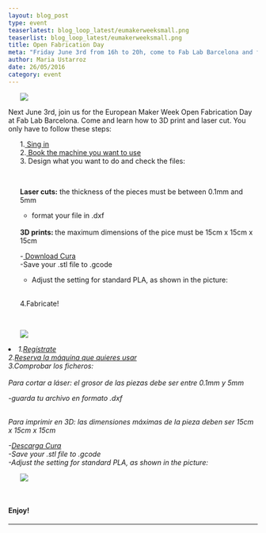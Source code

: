 ```yaml
---
layout: blog_post
type: event
teaserlatest: blog_loop_latest/eumakerweeksmall.png
teaserlist: blog_loop_latest/eumakerweeksmall.png
title: Open Fabrication Day
meta: "Friday June 3rd from 16h to 20h, come to Fab Lab Barcelona and fabricate!"
author: Maria Ustarroz
date: 26/05/2016
category: event
---
```


<ul><img src= "http://www.fablabbcn.org/img/blog/blog_loop_latest/eumakerweeksmall.png" align="middle"> </img></ul>

Next June 3rd, join us for the European Maker Week Open Fabrication Day at Fab Lab Barcelona. Come and learn how to 3D print and laser cut. You only have to follow these steps:
<br>
<ul>
1.<a href="https://docs.google.com/forms/d/1MJAREBja3GWx8qnD0lgA_QXMdN3wVR_UNkfZn3Ms-sU/viewform?edit_requested=true"> Sing in</a> <br>
2.<a href="http://fablabbarcelona.simplybook.it/sheduler/manage/event/3/unit/1"> Book the machine you want to use</a><br>
3. Design what you want to do and check the files:

</ul>
<br>
<ul>
<b>Laser cuts:</b> the thickness of the pieces must be between 0.1mm and 5mm<br>

- format your file in .dxf

<br>
<b>3D prints: </b>the maximum dimensions of the pice must be 15cm x 15cm x 15cm

-<a href="https://ultimaker.com/en/products/cura-software"> Download Cura</a><br>
-Save your .stl file to .gcode<br>
- Adjust the setting for standard PLA, as shown in the picture:

<br>


4.Fabricate! <br>
</ul>
<br>
<ul><img src= "http://www.fablabbcn.org/img/blog/blog_loop_latest/3dsettings.png" align="middle"> </img></ul>


<i>
<li>
1.<a href="https://docs.google.com/forms/d/1MJAREBja3GWx8qnD0lgA_QXMdN3wVR_UNkfZn3Ms-sU/viewform?edit_requested=true">Regístrate</a> <br>
2.<a href="http://fablabbarcelona.simplybook.it/sheduler/manage/event/3/unit/1">Reserva la máquina que quieres usar</a><br>
3.Comprobar los ficheros:<br>

</li>
<br>
Para cortar a láser: el grosor de las piezas debe ser entre 0.1mm y 5mm<br>

-guarda tu archivo en formato .dxf<br>

<br>
Para imprimir en 3D: las dimensiones máximas de la pieza deben ser 15cm x 15cm x 15cm<br>

-<a href="https://ultimaker.com/en/products/cura-software">Descarga Cura</a><br>
-Save your .stl file to .gcode<br>
-Adjust the setting for standard PLA, as shown in the picture:<br>

<ul><img src= "http://www.fablabbcn.org/img/blog/blog_loop_latest/3dsettings.png" align="middle"> </img></ul>



</i>
<br>
<h4>Enjoy!</h4>


---